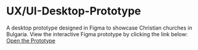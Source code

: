 # UX/UI-Desktop-Prototype
A desktop prototype designed in Figma to showcase Christian churches in Bulgaria.
View the interactive Figma prototype by clicking the link below:     
[Open the Prototype](https://www.figma.com/design/6nBXpC7L6Cn5nbzeLotEif/%D0%9F%D0%BE%D0%B7%D0%BD%D0%B0%D0%B9%D0%BA%D0%BE?node-id=691-264&t=QWRcVxJLz2UHNCSX-1)
